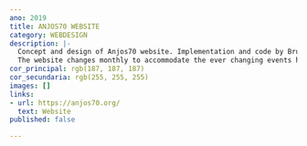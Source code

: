 ```yaml
---
ano: 2019
title: ANJOS70 WEBSITE
category: WEBDESIGN
description: |-
  Concept and design of Anjos70 website. Implementation and code by Bruno Santos.
  The website changes monthly to accommodate the ever changing events hosted on the venue, but also the design chosen for each month.
cor_principal: rgb(187, 187, 187)
cor_secundaria: rgb(255, 255, 255)
images: []
links:
- url: https://anjos70.org/
  text: Website
published: false

---
```

